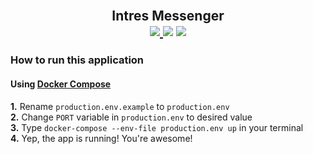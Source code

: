 <br/>
<h2 align="center">Intres Messenger
  <br/>
  <a href="https://codecov.io/gh/D3rise/intres-test-task">
    <img src="https://codecov.io/gh/D3rise/intres-test-task/branch/main/graph/badge.svg?token=HvSByFyU7C"/>
  </a>
  <img src='https://bettercodehub.com/edge/badge/D3rise/intres-test-task?branch=main'>
  <a href="https://www.codacy.com/gh/D3rise/intres-test-task/dashboard?utm_source=github.com&amp;utm_medium=referral&amp;utm_content=D3rise/intres-test-task&amp;utm_campaign=Badge_Grade"><img src="https://app.codacy.com/project/badge/Grade/a7da499fce114a7cb2c2ef9f84920728"/></a>  
  <br/>
</h2>

### How to run this application

#### Using [Docker Compose](https://docs.docker.com/compose/install/)

**1.** Rename `production.env.example` to `production.env`  
**2.** Change `PORT` variable in `production.env` to desired value  
**3.** Type `docker-compose --env-file production.env up` in your terminal  
**4.** Yep, the app is running! You're awesome!
